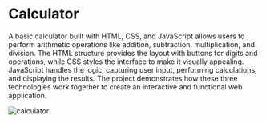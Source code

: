# Calculator
A basic calculator built with HTML, CSS, and JavaScript allows users to perform arithmetic operations like addition, subtraction, multiplication, and division. The HTML structure provides the layout with buttons for digits and operations, while CSS styles the interface to make it visually appealing. JavaScript handles the logic, capturing user input, performing calculations, and displaying the results. The project demonstrates how these three technologies work together to create an interactive and functional web application.




![calculator](https://github.com/user-attachments/assets/5f74bdac-aa09-42d5-848d-2ad675bfa452)
